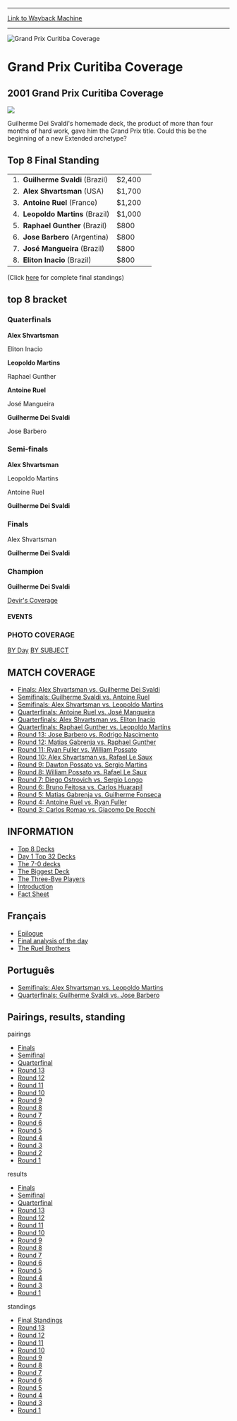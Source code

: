 
---
[Link to Wayback Machine](https://web.archive.org/web/20160303200113/http://magic.wizards.com/en/events/coverage/gpcuri01)

[_metadata_:description]:- "2001 Grand Prix Curitiba Coverage Guilherme Dei Svaldi's homemade deck, the product of more than four months of hard work, gave him the Grand Prix title. Could this be the beginning of a new Extended archetype?"
[_metadata_:generator]:- "Drupal 7 (http://drupal.org)"
[_metadata_:node]:- "954726"
[_metadata_:source]:- "div-block-system-main"
[_metadata_:title]:- "Grand Prix Curitiba Coverage"
[_metadata_:wayback_capture_timestamp]:- "2016-03-03 20:01:13"
[_metadata_:wayback_raw_url]:- "https://web.archive.org/web/20160303200113id_/http://magic.wizards.com/en/events/coverage/gpcuri01"
[_metadata_:wayback_url]:- "http://magic.wizards.com/en/events/coverage/gpcuri01"
---







![Grand Prix Curitiba Coverage](https://media.magic.wizards.com/images/banner/large_1_4.jpg)





Grand Prix Curitiba Coverage
============================












2001 Grand Prix Curitiba Coverage
---------------------------------


![](https://media.magic.wizards.com/image_legacy_migration/sideboard/images/gpcur01/z972.jpg)


Guilherme Dei Svaldi's homemade deck, the product of more than four months of hard work, gave him the Grand Prix title. Could this be the beginning of a new Extended archetype?



Top 8 Final Standing
--------------------








|  |  |  |
| --- | --- | --- |
|  1.  **Guilherme Svaldi** (Brazil) | $2,400 |
|  2.  **Alex Shvartsman** (USA) | $1,700 |
|  3.  **Antoine Ruel** (France) | $1,200 |
|  4.  **Leopoldo Martins** (Brazil) | $1,000 |
|  5.  **Raphael Gunther** (Brazil) | $800 |
|  6.  **Jose Barbero** (Argentina) | $800 |
|  7.  **José Mangueira** (Brazil) | $800 |
|  8.  **Eliton Inacio** (Brazil) | $800 |


(Click [here](http://magic.wizards.com/en/articles/archive/feature/final-standings-2000-01-01-0) for complete final standings)


top 8 bracket
-------------





### Quaterfinals





**Alex Shvartsman**




Eliton Inacio






**Leopoldo Martins**




Raphael Gunther






**Antoine Ruel**




José Mangueira






**Guilherme Dei Svaldi**




Jose Barbero







### Semi-finals





**Alex Shvartsman**




Leopoldo Martins






Antoine Ruel




**Guilherme Dei Svaldi**







### Finals





Alex Shvartsman




**Guilherme Dei Svaldi**







### Champion





**Guilherme Dei Svaldi**








[Devir's Coverage](http://www.magicthegathering.com.br/gpcuritiba/)  









#### EVENTS


### PHOTO COVERAGE


[BY Day](http://magic.wizards.com/en/articles/archive/feature/2001-grand-prix-curitiba-2000-01-01) [BY SUBJECT](http://magic.wizards.com/en/articles/archive/feature/2001-grand-prix-curitiba-2000-01-01-0)










MATCH COVERAGE
--------------


* [Finals: Alex Shvartsman vs. Guilherme Dei Svaldi](http://magic.wizards.com/en/articles/archive/feature/finals-alex-shvartsman-vs-guilherme-dei-svaldi-2000-01-01)
* [Semifinals: Guilherme Svaldi vs. Antoine Ruel](http://magic.wizards.com/en/articles/archive/feature/semifinals-guilherme-svaldi-vs-antoine-ruel-2000-01-01)
* [Semifinals: Alex Shvartsman vs. Leopoldo Martins](http://magic.wizards.com/en/articles/archive/feature/semifinals-alex-shvartsman-vs-leopoldo-martins-2000-01-01)
* [Quarterfinals: Antoine Ruel vs. José Mangueira](http://magic.wizards.com/en/articles/archive/feature/quarterfinals-antoine-ruel-vs-jos%C3%A9-mangueira-2000-01-01)
* [Quarterfinals: Alex Shvartsman vs. Eliton Inacio](http://magic.wizards.com/en/articles/archive/feature/quarterfinals-alex-shvartsman-vs-eliton-inacio-2000-01-01)
* [Quarterfinals: Raphael Gunther vs. Leopoldo Martins](http://magic.wizards.com/en/articles/archive/feature/quarterfinals-raphael-gunther-vs-leopoldo-martins-2000-01-01)
* [Round 13: Jose Barbero vs. Rodrigo Nascimento](http://magic.wizards.com/en/articles/archive/feature/round-13-jose-barbero-vs-rodrigo-nascimento-2000-01-01)
* [Round 12: Matias Gabrenja vs. Raphael Gunther](http://magic.wizards.com/en/articles/archive/feature/round-12-matias-gabrenja-vs-raphael-gunther-2000-01-01)
* [Round 11: Ryan Fuller vs. William Possato](http://magic.wizards.com/en/articles/archive/feature/round-11-ryan-fuller-vs-william-possato-2000-01-01)
* [Round 10: Alex Shvartsman vs. Rafael Le Saux](http://magic.wizards.com/en/articles/archive/feature/round-10-alex-shvartsman-vs-rafael-le-saux-2000-01-01)
* [Round 9: Dawton Possato vs. Sergio Martins](http://magic.wizards.com/en/articles/archive/feature/round-9-dawton-possato-vs-sergio-martins-2000-01-01)
* [Round 8: William Possato vs. Rafael Le Saux](http://magic.wizards.com/en/articles/archive/feature/round-8-william-possato-vs-rafael-le-saux-2000-01-01)
* [Round 7: Diego Ostrovich vs. Sergio Longo](http://magic.wizards.com/en/articles/archive/feature/round-7-diego-ostrovich-vs-sergio-longo-2000-01-01)
* [Round 6: Bruno Feitosa vs. Carlos Huarapil](http://magic.wizards.com/en/articles/archive/feature/round-6-bruno-feitosa-vs-carlos-huarapil-2015-01-01)
* [Round 5: Matias Gabrenja vs. Guilherme Fonseca](http://magic.wizards.com/en/articles/archive/feature/round-5-matias-gabrenja-vs-guilherme-fonseca-2000-01-01)
* [Round 4: Antoine Ruel vs. Ryan Fuller](http://magic.wizards.com/en/articles/archive/feature/round-4-antoine-ruel-vs-ryan-fuller-2000-01-01)
* [Round 3: Carlos Romao vs. Giacomo De Rocchi](http://magic.wizards.com/en/articles/archive/feature/round-3-carlos-romao-vs-giacomo-de-rocchi-2000-01-01)




INFORMATION
-----------


* [Top 8 Decks](http://magic.wizards.com/en/articles/archive/feature/top-8-decks-2000-01-01-0)
* [Day 1 Top 32 Decks](http://magic.wizards.com/en/articles/archive/feature/day-1-top-32-decks-2000-01-01)
* [The 7-0 decks](http://magic.wizards.com/en/articles/archive/feature/7-0-decks-2000-01-01)
* [The Biggest Deck](http://magic.wizards.com/en/articles/archive/feature/biggest-deck-tournament-2000-01-01)
* [The Three-Bye Players](http://magic.wizards.com/en/articles/archive/feature/three-bye-players-2000-01-01)
* [Introduction](http://magic.wizards.com/en/articles/archive/feature/introduction-2000-01-01)
* [Fact Sheet](http://archive.wizards.com/sideboard/article.asp?x=GPCUR01\800factsheet)




Français
--------


* [Epilogue](http://magic.wizards.com/node/959256)
* [Final analysis of the day](http://magic.wizards.com/node/959271)
* [The Ruel Brothers](http://magic.wizards.com/node/959266)




Português
---------


* [Semifinals: Alex Shvartsman vs. Leopoldo Martins](http://magic.wizards.com/node/959311)
* [Quarterfinals: Guilherme Svaldi vs. Jose Barbero](http://magic.wizards.com/node/959301)



Pairings, results, standing
---------------------------



pairings


* [Finals](http://magic.wizards.com/en/articles/archive/feature/finals-pairings-2000-01-01)
* [Semifinal](http://magic.wizards.com/en/articles/archive/feature/semifinal-pairings-2000-01-01-1)
* [Quarterfinal](http://magic.wizards.com/en/articles/archive/feature/quarterfinal-pairings-2000-01-01)
* [Round 13](http://magic.wizards.com/en/articles/archive/feature/round-13-pairings-2000-01-01)
* [Round 12](http://magic.wizards.com/en/articles/archive/feature/round-12-pairings-2015-01-01)
* [Round 11](http://magic.wizards.com/en/articles/archive/feature/round-11-pairings-2000-01-01)
* [Round 10](http://magic.wizards.com/en/articles/archive/feature/round-10-pairings-2000-01-01)
* [Round 9](http://magic.wizards.com/en/articles/archive/feature/round-9-pairings-2000-01-01)
* [Round 8](http://magic.wizards.com/en/articles/archive/feature/round-8-pairings-2000-01-01)
* [Round 7](http://magic.wizards.com/en/articles/archive/feature/round-7-pairings-2000-01-01)
* [Round 6](http://magic.wizards.com/en/articles/archive/feature/round-6-pairings-2000-01-01)
* [Round 5](http://magic.wizards.com/en/articles/archive/feature/round-5-pairings-2000-01-01)
* [Round 4](http://magic.wizards.com/en/articles/archive/feature/round-4-pairings-2000-01-01-0)
* [Round 3](http://magic.wizards.com/en/articles/archive/feature/round-3-pairings-2000-01-01-0)
* [Round 2](http://magic.wizards.com/en/articles/archive/feature/round-2-pairings-2000-01-01-0)
* [Round 1](http://magic.wizards.com/en/articles/archive/feature/round-1-pairings-2000-01-01-0)


results


* [Finals](http://magic.wizards.com/en/articles/archive/feature/finals-results-2000-01-01)
* [Semifinal](http://magic.wizards.com/en/articles/archive/feature/semifinal-results-2000-01-01-1)
* [Quarterfinal](http://magic.wizards.com/en/articles/archive/feature/quarterfinal-results-2000-01-01)
* [Round 13](http://magic.wizards.com/en/articles/archive/feature/round-13-results-2000-01-01)
* [Round 12](http://magic.wizards.com/en/articles/archive/feature/round-12-results-2000-01-01)
* [Round 11](http://magic.wizards.com/en/articles/archive/feature/round-11-results-2000-01-01)
* [Round 10](http://magic.wizards.com/en/articles/archive/feature/round-10-results-2000-01-01)
* [Round 9](http://magic.wizards.com/en/articles/archive/feature/round-9-results-2000-01-01)
* [Round 8](http://magic.wizards.com/en/articles/archive/feature/round-8-results-2000-01-01)
* [Round 7](http://magic.wizards.com/en/articles/archive/feature/round-7-results-2000-01-01)
* [Round 6](http://magic.wizards.com/en/articles/archive/feature/round-6-results-2000-01-01)
* [Round 5](http://magic.wizards.com/en/articles/archive/feature/round-5-results-2000-01-01)
* [Round 4](http://magic.wizards.com/en/articles/archive/feature/round-4-results-2000-01-01-0)
* [Round 3](http://magic.wizards.com/en/articles/archive/feature/round-3-results-2000-01-01-0)
* [Round 1](http://magic.wizards.com/en/articles/archive/feature/round-1-results-2000-01-01-0)


standings


* [Final Standings](http://magic.wizards.com/en/articles/archive/feature/final-standings-2000-01-01-1)
* [Round 13](http://magic.wizards.com/en/articles/archive/feature/round-13-standings-2000-01-01)
* [Round 12](http://magic.wizards.com/en/articles/archive/feature/round-12-standings-2000-01-01)
* [Round 11](http://magic.wizards.com/en/articles/archive/feature/round-11-standings-2000-01-01)
* [Round 10](http://magic.wizards.com/en/articles/archive/feature/round-10-standings-2000-01-01)
* [Round 9](http://magic.wizards.com/en/articles/archive/feature/round-9-standings-2000-01-01)
* [Round 8](http://magic.wizards.com/en/articles/archive/feature/round-8-standings-2000-01-01)
* [Round 7](http://magic.wizards.com/en/articles/archive/feature/round-7-standings-2000-01-01)
* [Round 6](http://magic.wizards.com/en/articles/archive/feature/round-6-standings-2000-01-01)
* [Round 5](http://magic.wizards.com/en/articles/archive/feature/round-5-standings-2000-01-01)
* [Round 4](http://magic.wizards.com/en/articles/archive/feature/round-4-standings-2000-01-01)
* [Round 3](http://magic.wizards.com/en/articles/archive/feature/round-3-standings-2000-01-01)
* [Round 1](http://magic.wizards.com/en/articles/archive/feature/round-1-standings-2000-01-01)


 

